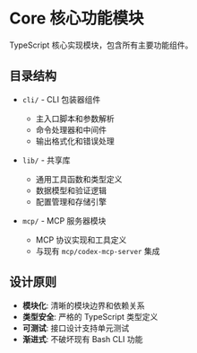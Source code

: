 # Core 核心功能模块

TypeScript 核心实现模块，包含所有主要功能组件。

## 目录结构

- `cli/` - CLI 包装器组件
  - 主入口脚本和参数解析
  - 命令处理器和中间件
  - 输出格式化和错误处理

- `lib/` - 共享库
  - 通用工具函数和类型定义
  - 数据模型和验证逻辑
  - 配置管理和存储引擎

- `mcp/` - MCP 服务器模块
  - MCP 协议实现和工具定义
  - 与现有 `mcp/codex-mcp-server` 集成

## 设计原则

- **模块化**: 清晰的模块边界和依赖关系
- **类型安全**: 严格的 TypeScript 类型定义
- **可测试**: 接口设计支持单元测试
- **渐进式**: 不破坏现有 Bash CLI 功能
